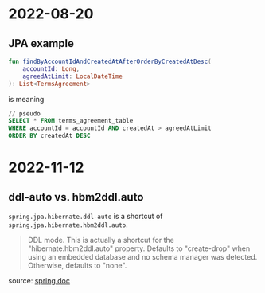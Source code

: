 # 2022-08-20
## JPA example
```kotlin
fun findByAccountIdAndCreatedAtAfterOrderByCreatedAtDesc(
    accountId: Long,
    agreedAtLimit: LocalDateTime
): List<TermsAgreement>
```
is meaning
```sql
// pseudo
SELECT * FROM terms_agreement_table
WHERE accountId = accountId AND createdAt > agreedAtLimit
ORDER BY createdAt DESC
```

# 2022-11-12
## ddl-auto vs. hbm2ddl.auto
`spring.jpa.hibernate.ddl-auto` is a shortcut of `spring.jpa.hibernate.hbm2ddl.auto`.

> DDL mode. This is actually a shortcut for the "hibernate.hbm2ddl.auto" property. Defaults to "create-drop" when using an embedded database and no schema manager was detected. Otherwise, defaults to "none".

source: [spring doc](https://docs.spring.io/spring-boot/docs/current/reference/htmlsingle/#spring.jpa.hibernate.ddl-auto)